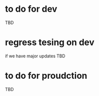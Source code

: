 # to do for dev
TBD 

# regress tesing on dev
if we have major updates
TBD

# to do for proudction
TBD